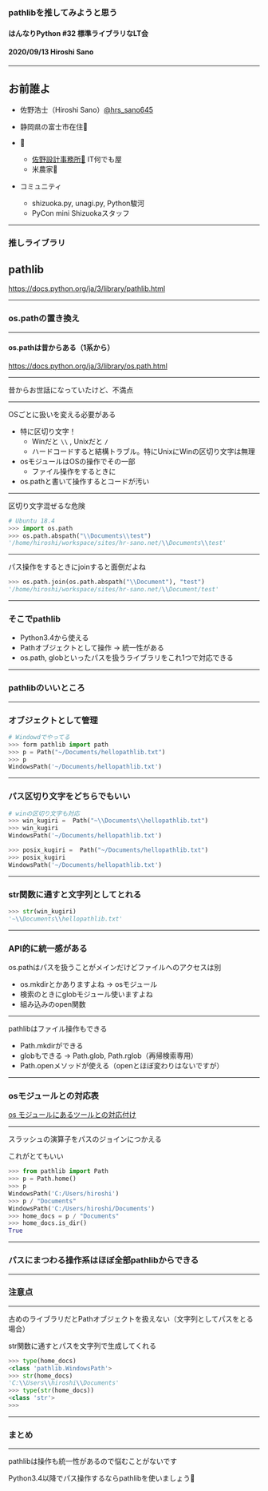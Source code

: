### pathlibを推してみようと思う

#### はんなりPython #32 標準ライブラリなLT会

#### 2020/09/13 Hiroshi Sano

---

## お前誰よ

- 佐野浩士（Hiroshi Sano）[@hrs_sano645](https://twitter.com/hrs_sano645)
- 静岡県の富士市在住🗻

- 💼
    - [佐野設計事務所🚗](https://sano-design.info) IT何でも屋
    - 米農家🌾

- コミュニティ
    - shizuoka.py, unagi.py, Python駿河
    - PyCon mini Shizuokaスタッフ

---

### 推しライブラリ

## pathlib

https://docs.python.org/ja/3/library/pathlib.html

---

### os.pathの置き換え

---

#### os.pathは昔からある（1系から）

https://docs.python.org/ja/3/library/os.path.html

---

昔からお世話になっていたけど、不満点

---

OSごとに扱いを変える必要がある

- 特に区切り文字！
  - Winだと `\\` , Unixだと `/`
  - ハードコードすると結構トラブル。特にUnixにWinの区切り文字は無理
- osモジュールはOSの操作でその一部
  - ファイル操作をするときに
- os.pathと書いて操作するとコードが汚い

---

区切り文字混ぜるな危険

```python
# Ubuntu 18.4
>>> import os.path
>>> os.path.abspath("\\Documents\\test")
'/home/hiroshi/workspace/sites/hr-sano.net/\\Documents\\test'
```

---

パス操作をするときにjoinすると面倒だよね

```python
>>> os.path.join(os.path.abspath("\\Document"), "test")
'/home/hiroshi/workspace/sites/hr-sano.net/\\Document/test'
```

---

### そこでpathlib

- Python3.4から使える
- Pathオブジェクトとして操作 -> 統一性がある
- os.path, globといったパスを扱うライブラリをこれ1つで対応できる

---

### pathlibのいいところ

---

### オブジェクトとして管理

```python
# Windowdでやってる
>>> form pathlib import path
>>> p = Path("~/Documents/hellopathlib.txt")
>>> p
WindowsPath('~/Documents/hellopathlib.txt')
```

---

### パス区切り文字をどちらでもいい

```python
# winの区切り文字も対応
>>> win_kugiri =  Path("~\\Documents\\hellopathlib.txt")
>>> win_kugiri
WindowsPath('~/Documents/hellopathlib.txt')

>>> posix_kugiri =  Path("~/Documents/hellopathlib.txt")
>>> posix_kugiri
WindowsPath('~/Documents/hellopathlib.txt')

```

---

### str関数に通すと文字列としてとれる

```python
>>> str(win_kugiri)
'~\\Documents\\hellopathlib.txt'
```

---

### API的に統一感がある

os.pathはパスを扱うことがメインだけどファイルへのアクセスは別

- os.mkdirとかありますよね -> osモジュール
- 検索のときにglobモジュール使いますよね
- 組み込みのopen関数

---

pathlibはファイル操作もできる

- Path.mkdirができる
- globもできる -> Path.glob, Path.rglob（再帰検索専用）
- Path.openメソッドが使える（openとほぼ変わりはないですが）

---

### osモジュールとの対応表

[os モジュールにあるツールとの対応付け](https://docs.python.org/ja/3/library/pathlib.html#correspondence-to-tools-in-the-os-module)

---

スラッシュの演算子をパスのジョインにつかえる

これがとてもいい

```python
>>> from pathlib import Path
>>> p = Path.home()
>>> p
WindowsPath('C:/Users/hiroshi')
>>> p / "Documents"
WindowsPath('C:/Users/hiroshi/Documents')
>>> home_docs = p / "Documents"
>>> home_docs.is_dir()
True
```

---

### パスにまつわる操作系はほぼ全部pathlibからできる

---

### 注意点

---

古めのライブラリだとPathオブジェクトを扱えない（文字列としてパスをとる場合）

str関数に通すとパスを文字列で生成してくれる

```python
>>> type(home_docs)
<class 'pathlib.WindowsPath'>
>>> str(home_docs)       
'C:\\Users\\hiroshi\\Documents'
>>> type(str(home_docs))
<class 'str'>
>>>
```

---

### まとめ

---

pathlibは操作も統一性があるので悩むことがないです

Python3.4以降でパス操作するならpathlibを使いましょう💪
